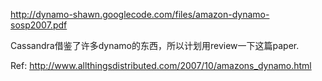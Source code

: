 http://dynamo-shawn.googlecode.com/files/amazon-dynamo-sosp2007.pdf

Cassandra借鉴了许多dynamo的东西，所以计划用review一下这篇paper.

Ref: http://www.allthingsdistributed.com/2007/10/amazons_dynamo.html